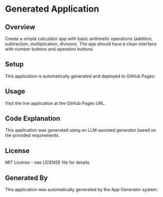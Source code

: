 # Generated Application

## Overview
Create a simple calculator app with basic arithmetic operations (addition, subtraction, multiplication, division). The app should have a clean interface with number buttons and operation buttons.

## Setup
This application is automatically generated and deployed to GitHub Pages.

## Usage
Visit the live application at the GitHub Pages URL.

## Code Explanation
This application was generated using an LLM-assisted generator based on the provided requirements.

## License
MIT License - see LICENSE file for details.

## Generated By
This application was automatically generated by the App Generator system.
